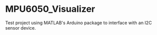 # MPU6050_Visualizer
Test project using MATLAB's Arduino package to interface with an I2C sensor device. 
